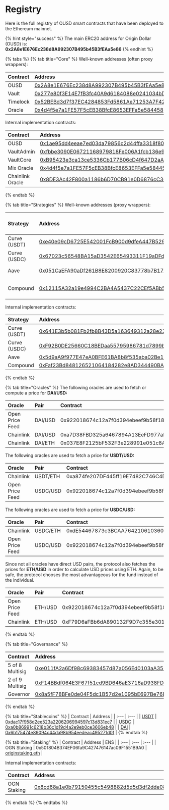 # Registry

Here is the full registry of OUSD smart contracts that have been deployed to the Ethereum mainnet.

{% hint style="success" %}
The main ERC20 address for Origin Dollar \(OUSD\) is:   
**0x2A8e1E676Ec238d8A992307B495b45B3fEAa5e86**
{% endhint %}

{% tabs %}
{% tab title="Core" %}
Well-known addresses \(often proxy wrappers\):

| Contract | Address | ENS |
| :--- | :--- | :--- |
| OUSD | [0x2A8e1E676Ec238d8A992307B495b45B3fEAa5e86](https://etherscan.io/address/0x2A8e1E676Ec238d8A992307B495b45B3fEAa5e86)  | [ousd.eth](https://etherscan.io/address/ousd.eth) |
| Vault | [0x277e80f3E14E7fB3fc40A9d6184088e0241034bD](https://etherscan.io/address/0x277e80f3E14E7fB3fc40A9d6184088e0241034bD)  | [originvault.eth](https://etherscan.io/address/originvault.eth) |
| Timelock | [0x52BEBd3d7f37EC4284853Fd5861Ae71253A7F428](https://etherscan.io/address/0x52BEBd3d7f37EC4284853Fd5861Ae71253A7F428) | [origintimelock.eth](https://etherscan.io/address/origintimelock.eth) |
| Oracle | [0x4d4f5e7a1FE57F5cEB38BfcE8653EFFa5e584458](https://etherscan.io/address/0x4d4f5e7a1FE57F5cEB38BfcE8653EFFa5e584458) | [originoracle.eth](https://etherscan.io/address/originoracle.eth) |

Internal implementation contracts:

| Contract | Address |
| :--- | :--- |
| OUSD | [0x1ae95dd4eeae7ed03da79856c2d44ffa3318f805](https://etherscan.io/address/0x1ae95dd4eeae7ed03da79856c2d44ffa3318f805) |
| VaultAdmin | [0xfbbe3090E06721168979818Fe006A1fcb136e953](https://etherscan.io/address/0xfbbe3090E06721168979818Fe006A1fcb136e953) |
| VaultCore | [0xB95423e3ca13ce5336Cb177B06cD4f647D2aAd57](https://etherscan.io/address/0xB95423e3ca13ce5336Cb177B06cD4f647D2aAd57) |
| Mix Oracle | [0x4d4f5e7a1FE57F5cEB38BfcE8653EFFa5e584458](https://etherscan.io/address/0x4d4f5e7a1FE57F5cEB38BfcE8653EFFa5e584458) |
| Chainlink Oracle | [0x8DE3Ac42F800a1186b6D70CB91e0D6876cC36759](https://etherscan.io/address/0x8DE3Ac42F800a1186b6D70CB91e0D6876cC36759) |
{% endtab %}

{% tab title="Strategies" %}
Well-known addresses \(proxy wrappers\):

| Strategy | Address | Current Auto-Allocation |
| :--- | :--- | :--- |
| Curve \(USDT\) | [0xe40e09cD6725E542001FcB900d9dfeA447B529C0](https://etherscan.io/address/0xe40e09cD6725E542001FcB900d9dfeA447B529C0) | 0% |
| Curve \(USDC\) | [0x67023c56548BA15aD3542E65493311F19aDFdd6d](https://etherscan.io/address/0x67023c56548BA15aD3542E65493311F19aDFdd6d) | 0% |
| Aave | [0x051CaEFA90aDf261B8E8200920C83778b7B176B6](https://etherscan.io/address/0x051caefa90adf261b8e8200920c83778b7b176b6) | 100% of DAI |
| Compound | [0x12115A32a19e4994C2BA4A5437C22CEf5ABb59C3](https://etherscan.io/address/0x12115A32a19e4994C2BA4A5437C22CEf5ABb59C3) | 100% of USDC and USDT |

Internal implementation contracts:

| Strategy | Address |
| :--- | :--- |
| Curve \(USDT\) | [0x641E3b5b081Fb2fb8B43D5a163649312a28e23Da](https://etherscan.io/address/0x641E3b5b081Fb2fb8B43D5a163649312a28e23Da) |
| Curve \(USDC\) | [0xF92B0DE25660C18BEDaa55795986781d7899b0f9](https://etherscan.io/address/0xF92B0DE25660C18BEDaa55795986781d7899b0f9) |
| Aave | [0x5d9aA9f977E47eA0BFE61BA8b8f535aba02Be135](https://etherscan.io/address/0x5d9aA9f977E47eA0BFE61BA8b8f535aba02Be135) |
| Compound | [0xFaf23Bd848126521064184282e8AD344490BA6f0](https://etherscan.io/address/0xFaf23Bd848126521064184282e8AD344490BA6f0) |
{% endtab %}

{% tab title="Oracles" %}
The following oracles are used to fetch or compute a price for **DAI/USD:**

| Oracle | Pair | Contract |
| :--- | :--- | :--- |
| Open Price Feed | DAI/USD | 0x922018674c12a7f0d394ebeef9b58f186cde13c1 |
| Chainlink | DAI/USD | 0xa7D38FBD325a6467894A13EeFD977aFE558bC1f0 |
| Chainlink | DAI/ETH | 0x037E8F2125bF532F3e228991e051c8A7253B642c |

The following oracles are used to fetch a price for **USDT/USD:**

| O**racle** | Pair | Contract |
| :--- | :--- | :--- |
| Chainlink | USDT/ETH | 0xa874fe207DF445ff19E7482C746C4D3fD0CB9AcE |
| Open Price Feed | USDC/USD | 0x922018674c12a7f0d394ebeef9b58f186cde13c1 |

The following oracles are used to fetch a price for **USDC/USD:**

| O**racle** | Pair | Contract |
| :--- | :--- | :--- |
| Chainlink | USDC/ETH | 0xdE54467873c3BCAA76421061036053e371721708 |
| Open Price Feed | USDC/USD | 0x922018674c12a7f0d394ebeef9b58f186cde13c1 |

Since not all oracles have direct USD pairs, the protocol also fetches the prices for **ETH/USD** in order to calculate USD prices using ETH. Again, to be safe, the protocol chooses the most advantageous for the fund instead of the individual.

| Oracle | Pair | Contract |
| :--- | :--- | :--- |
| Open Price Feed | ETH/USD | 0x922018674c12a7f0d394ebeef9b58f186cde13c1 |
| Chainlink | ETH/USD | 0xF79D6aFBb6dA890132F9D7c355e3015f15F3406F |
{% endtab %}

{% tab title="Governance" %}


| Contract | Address | ENS |
| :--- | :--- | :--- |
| 5 of 8 Multisig | [0xe011fA2a6Df98c69383457d87a056Ed0103aA352](https://etherscan.io/address/0xe011fA2a6Df98c69383457d87a056Ed0103aA352) | [originprotocol.eth](https://etherscan.io/address/originprotocol.eth) |
| 2 of 9 Multisig | [0xF14BBdf064E3F67f51cd9BD646aE3716aD938FDC](https://etherscan.io/address/0xF14BBdf064E3F67f51cd9BD646aE3716aD938FDC) | [originstrategist.eth](https://etherscan.io/address/originstrategist.eth) |
| Governor | [0x8a5fF78BFe0de04F5dc1B57d2e1095bE697Be76E](https://etherscan.io/address/0x8a5fF78BFe0de04F5dc1B57d2e1095bE697Be76E) | [origingovernor.eth](https://etherscan.io/address/origingovernor.eth) |
{% endtab %}

{% tab title="Stablecoins" %}
| Contract | Address |
| :--- | :--- |
| [USDT](https://etherscan.io/address/0x52BEBd3d7f37EC4284853Fd5861Ae71253A7F428) | [0xdac17f958d2ee523a2206206994597c13d831ec7](https://etherscan.io/address/0x52BEBd3d7f37EC4284853Fd5861Ae71253A7F428) |
| [USDC](https://etherscan.io/address/0x52BEBd3d7f37EC4284853Fd5861Ae71253A7F428) | [0xa0b86991c6218b36c1d19d4a2e9eb0ce3606eb48](https://etherscan.io/address/0x52BEBd3d7f37EC4284853Fd5861Ae71253A7F428) |
| [DAI](https://etherscan.io/address/0x52BEBd3d7f37EC4284853Fd5861Ae71253A7F428) | [0x6b175474e89094c44da98b954eedeac495271d0f](https://etherscan.io/address/0x52BEBd3d7f37EC4284853Fd5861Ae71253A7F428) |
{% endtab %}

{% tab title="Staking" %}
| Contract | Address | ENS |
| :--- | :--- | :--- |
| OGN Staking | 0x501804B374EF06fa9C427476147ac09F1551B9A0 | [originstaking.eth](https://etherscan.io/address/originstaking.eth) |

Internal implementation contracts:

| Contract | Address |
| :--- | :--- |
| OGN Staking | [0x8cd68a1e0b79150455c5498882d5d5d3df2dde08](https://etherscan.io/address/0x8cd68a1e0b79150455c5498882d5d5d3df2dde08) |
{% endtab %}
{% endtabs %}



 

